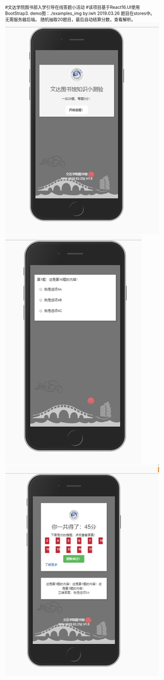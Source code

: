 #文达学院图书部入学引导在线答题小活动
#该项目基于React16.UI使用BootStrap3.
demo图：./examples_img
by:iwh 2019.03.26
题目在stores中。
无需服务器后端。
随机抽取20题目，最后自动结算分数，查看解析。
![Image text](https://github.com/iwh718/wdLibraryExam/blob/master/examples_img/index.png)
![Image text](https://github.com/iwh718/wdLibraryExam/blob/master/examples_img/question.png)
![Image text](https://github.com/iwh718/wdLibraryExam/blob/master/examples_img/scores.png)
